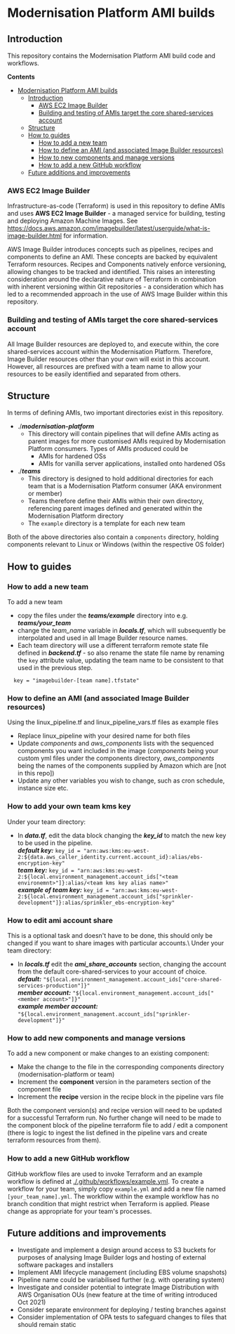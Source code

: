 # Modernisation Platform AMI builds

## Introduction

This repository contains the Modernisation Platform AMI build code and workflows.

__Contents__

- [Modernisation Platform AMI builds](#modernisation-platform-ami-builds)
  - [Introduction](#introduction)
    - [AWS EC2 Image Builder](#aws-ec2-image-builder)
    - [Building and testing of AMIs target the core shared-services account](#building-and-testing-of-amis-target-the-core-shared-services-account)
  - [Structure](#structure)
  - [How to guides](#how-to-guides)
    - [How to add a new team](#how-to-add-a-new-team)
    - [How to define an AMI (and associated Image Builder resources)](#how-to-define-an-ami-and-associated-image-builder-resources)
    - [How to new components and manage versions](#how-to-new-components-and-manage-versions)
    - [How to add a new GitHub workflow](#how-to-add-a-new-github-workflow)
  - [Future additions and improvements](#future-additions-and-improvements)

### AWS EC2 Image Builder

Infrastructure-as-code (Terraform) is used in this repository to define AMIs and uses __AWS EC2 Image Builder__ - a managed service for building, testing and deploying Amazon Machine Images. See https://docs.aws.amazon.com/imagebuilder/latest/userguide/what-is-image-builder.html for information.

AWS Image Builder introduces concepts such as pipelines, recipes and components to define an AMI. These concepts are backed by equivalent Terraform resources. Recipes and Components natively enforce versioning, allowing changes to be tracked and identified. This raises an interesting consideration around the declarative nature of Terraform in combination with inherent versioning within Git repositories - a consideration which has led to a recommended approach in the use of AWS Image Builder within this repository.

### Building and testing of AMIs target the core shared-services account

All Image Builder resources are deployed to, and execute within, the core shared-services account within the Modernisation Platform.
Therefore, Image Builder resources other than your own will exist in this account. However, all resources are prefixed with a team name to allow your resources to be easily identified and separated from others.

## Structure

In terms of defining AMIs, two important directories exist in this repository.

- ./*__modernisation-platform__* 
  - This directory will contain pipelines that will define AMIs acting as parent images for more customised AMIs required by Modernisation Platform consumers. Types of AMIs produced could be
    - AMIs for hardened OSs
    - AMIs for vanilla server applications, installed onto hardened OSs
- ./*__teams__*
  - This directory is designed to hold additional directories for each team that is a Modernisation Platform consumer (AKA environment or member)
  - Teams therefore define their AMIs within their own directory, referencing parent images defined and generated within the Modernisation Platform directory
  - The ```example``` directory is a template for each new team

Both of the above directories also contain a ```components``` directory, holding components relevant to Linux or Windows (within the respective OS folder)

## How to guides

### How to add a new team

To add a new team

- copy the files under the *__teams/example__* directory into e.g. *__teams/your_team__*
- change the _team_name_ variable in *__locals.tf__*, which will subsequently be interpolated and used in all Image Builder resource names.
- Each team directory will use a different terraform remote state file defined in *__backend.tf__* - so also rename the state file name by renaming the ```key``` attribute value, updating the team name to be consistent to that used in the previous step.   
```
  key = "imagebuilder-[team name].tfstate"
```

### How to define an AMI (and associated Image Builder resources)

Using the linux_pipeline.tf and linux_pipeline_vars.tf files as example files

- Replace linux_pipeline with your desired name for both files
- Update _components_ and _aws_components_ lists with the sequenced components you want included in the image (_components_ being your custom yml files under the components directory, _aws_components_ being the names of the components supplied by Amazon which are [not in this repo])
- Update any other variables you wish to change, such as cron schedule, instance size etc.

### How to add your own team kms key

Under your team directory:

- In *__data.tf__*, edit the data block changing the *__key_id__* to match the new key to be used in the pipeline.\
*__default key:__* `key_id = "arn:aws:kms:eu-west-2:${data.aws_caller_identity.current.account_id}:alias/ebs-encryption-key"`\
*__team key:__* `key_id = "arn:aws:kms:eu-west-2:${local.environment_management.account_ids["<team environemnt>"]}:alias/<team kms key alias name>"`\
*__example of team key:__* `key_id = "arn:aws:kms:eu-west-2:${local.environment_management.account_ids["sprinkler-development"]}:alias/sprinkler_ebs-encryption-key"`

### How to edit ami account share

This is a optional task and doesn't have to be done, this should only be changed if you want to share images with particular accounts.\ 
Under your team directory:

- In *__locals.tf__* edit the *__ami_share_accounts__* section, changing the account from the default core-shared-services to your account of choice.\
*__default:__* `"${local.environment_management.account_ids["core-shared-services-production"]}"`\
*__member account:__* `"${local.environment_management.account_ids["<member account>"]}"`\
*__example member account:__* `"${local.environment_management.account_ids["sprinkler-development"]}"`

### How to add new components and manage versions

To add a new component or make changes to an existing component:

* Make the change to the file in the corresponding components directory (modernisation-platform or team)
* Increment the **component** version in the parameters section of the component file
* Increment the **recipe** version in the recipe block in the pipeline vars file

Both the component version(s) and recipe version will need to be updated for a successful Terraform run.
No further change will need to be made to the component block of the pipeline terraform file to add / edit a component (there is logic to ingest the list defined in the pipeline vars and create terraform resources from them).

### How to add a new GitHub workflow

GitHub workflow files are used to invoke Terraform and an example workflow is defined at [./.github/workflows/example.yml](./.github/workflows/example.yml).
To create a workflow for your team, simply copy ```example.yml``` and add a new file named ```[your_team_name].yml```.
The workflow within the example workflow has no branch condition that might restrict when Terraform is applied. Please change as appropriate for your team's processes.

## Future additions and improvements

* Investigate and implement a design around access to S3 buckets for purposes of analysing Image Builder logs and hosting of external software packages and installers 
* Implement AMI lifecycle management (including EBS volume snapshots)
* Pipeline name could be variabilised further (e.g. with operating system)
* Investigate and consider potential to integrate Image Distribution with AWS Organisation OUs (new feature at the time of writing introduced Oct 2021)
* Consider separate environment for deploying / testing branches against
* Consider implementation of OPA tests to safeguard changes to files that should remain static


